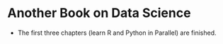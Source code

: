 # Another Book on Data Science

- The first three chapters (learn R and Python in Parallel) are finished.
